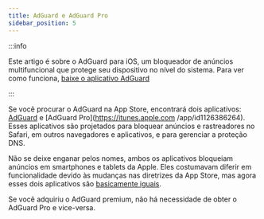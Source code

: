 ```yaml
---
title: AdGuard e AdGuard Pro
sidebar_position: 5
---
```


:::info

Este artigo é sobre o AdGuard para iOS, um bloqueador de anúncios multifuncional que protege seu dispositivo no nível do sistema. Para ver como funciona, [baixe o aplicativo AdGuard](https://agrd.io/download-kb-adblock)

:::

Se você procurar o AdGuard na App Store, encontrará dois aplicativos: [AdGuard](https://itunes.apple.com/app/id1047223162) e [AdGuard Pro](https://itunes.apple.com /app/id1126386264). Esses aplicativos são projetados para bloquear anúncios e rastreadores no Safari, em outros navegadores e aplicativos, e para gerenciar a proteção DNS.

Não se deixe enganar pelos nomes, ambos os aplicativos bloqueiam anúncios em smartphones e tablets da Apple. Eles costumavam diferir em funcionalidade devido às mudanças nas diretrizes da App Store, mas agora esses dois aplicativos são [basicamente iguais](https://adguard.com/en/blog/updating-adguard-pro-for-ios.html).

Se você adquiriu o AdGuard premium, não há necessidade de obter o AdGuard Pro e vice-versa.
